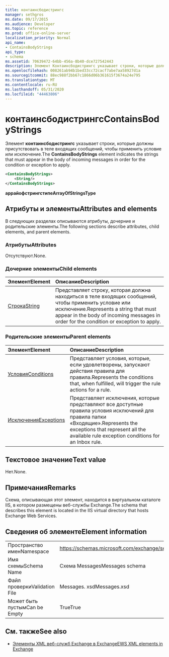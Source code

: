 ```yaml
---
title: контаинсбодистрингс
manager: sethgros
ms.date: 09/17/2015
ms.audience: Developer
ms.topic: reference
ms.prod: office-online-server
localization_priority: Normal
api_name:
- ContainsBodyStrings
api_type:
- schema
ms.assetid: 70639472-64bb-456a-8b40-dce727542443
description: Элемент Контаинсбодистрингс указывает строки, которые должны присутствовать в теле входящих сообщений, чтобы применить условие или исключение.
ms.openlocfilehash: 008261ab94b1bed33cc72cacf7abe7aa58927d1a
ms.sourcegitcommit: 88ec988f2bb67c1866d06b361615f3674a24e795
ms.translationtype: MT
ms.contentlocale: ru-RU
ms.lasthandoff: 05/31/2020
ms.locfileid: "44463806"
---
```

# <a name="containsbodystrings"></a><span data-ttu-id="1d6ad-103">контаинсбодистрингс</span><span class="sxs-lookup"><span data-stu-id="1d6ad-103">ContainsBodyStrings</span></span>

<span data-ttu-id="1d6ad-104">Элемент **контаинсбодистрингс** указывает строки, которые должны присутствовать в теле входящих сообщений, чтобы применить условие или исключение.</span><span class="sxs-lookup"><span data-stu-id="1d6ad-104">The **ContainsBodyStrings** element indicates the strings that must appear in the body of incoming messages in order for the condition or exception to apply.</span></span> 
  
```XML
<ContainsBodyStrings>
    <String/>
</ContainsBodyStrings>
```

 <span data-ttu-id="1d6ad-105">**аррайофстрингстипе**</span><span class="sxs-lookup"><span data-stu-id="1d6ad-105">**ArrayOfStringsType**</span></span>
## <a name="attributes-and-elements"></a><span data-ttu-id="1d6ad-106">Атрибуты и элементы</span><span class="sxs-lookup"><span data-stu-id="1d6ad-106">Attributes and elements</span></span>

<span data-ttu-id="1d6ad-107">В следующих разделах описываются атрибуты, дочерние и родительские элементы.</span><span class="sxs-lookup"><span data-stu-id="1d6ad-107">The following sections describe attributes, child elements, and parent elements.</span></span>
  
### <a name="attributes"></a><span data-ttu-id="1d6ad-108">Атрибуты</span><span class="sxs-lookup"><span data-stu-id="1d6ad-108">Attributes</span></span>

<span data-ttu-id="1d6ad-109">Отсутствуют.</span><span class="sxs-lookup"><span data-stu-id="1d6ad-109">None.</span></span>
  
### <a name="child-elements"></a><span data-ttu-id="1d6ad-110">Дочерние элементы</span><span class="sxs-lookup"><span data-stu-id="1d6ad-110">Child elements</span></span>

|<span data-ttu-id="1d6ad-111">**Элемент**</span><span class="sxs-lookup"><span data-stu-id="1d6ad-111">**Element**</span></span>|<span data-ttu-id="1d6ad-112">**Описание**</span><span class="sxs-lookup"><span data-stu-id="1d6ad-112">**Description**</span></span>|
|:-----|:-----|
|[<span data-ttu-id="1d6ad-113">Строка</span><span class="sxs-lookup"><span data-stu-id="1d6ad-113">String</span></span>](string.md) <br/> |<span data-ttu-id="1d6ad-114">Представляет строку, которая должна находиться в теле входящих сообщений, чтобы применить условие или исключение.</span><span class="sxs-lookup"><span data-stu-id="1d6ad-114">Represents a string that must appear in the body of incoming messages in order for the condition or exception to apply.</span></span>  <br/> |
   
### <a name="parent-elements"></a><span data-ttu-id="1d6ad-115">Родительские элементы</span><span class="sxs-lookup"><span data-stu-id="1d6ad-115">Parent elements</span></span>

|<span data-ttu-id="1d6ad-116">**Элемент**</span><span class="sxs-lookup"><span data-stu-id="1d6ad-116">**Element**</span></span>|<span data-ttu-id="1d6ad-117">**Описание**</span><span class="sxs-lookup"><span data-stu-id="1d6ad-117">**Description**</span></span>|
|:-----|:-----|
|[<span data-ttu-id="1d6ad-118">Условия</span><span class="sxs-lookup"><span data-stu-id="1d6ad-118">Conditions</span></span>](conditions.md) <br/> |<span data-ttu-id="1d6ad-119">Представляет условия, которые, если удовлетворены, запускают действия правила для правила.</span><span class="sxs-lookup"><span data-stu-id="1d6ad-119">Represents the conditions that, when fulfilled, will trigger the rule actions for a rule.</span></span>  <br/> |
|[<span data-ttu-id="1d6ad-120">Исключения</span><span class="sxs-lookup"><span data-stu-id="1d6ad-120">Exceptions</span></span>](exceptions.md) <br/> |<span data-ttu-id="1d6ad-121">Представляет исключения, которые представляют все доступные правила условия исключений для правила папки «Входящие».</span><span class="sxs-lookup"><span data-stu-id="1d6ad-121">Represents the exceptions that represent all the available rule exception conditions for an Inbox rule.</span></span>  <br/> |
   
## <a name="text-value"></a><span data-ttu-id="1d6ad-122">Текстовое значение</span><span class="sxs-lookup"><span data-stu-id="1d6ad-122">Text value</span></span>

<span data-ttu-id="1d6ad-123">Нет.</span><span class="sxs-lookup"><span data-stu-id="1d6ad-123">None.</span></span>
  
## <a name="remarks"></a><span data-ttu-id="1d6ad-124">Примечания</span><span class="sxs-lookup"><span data-stu-id="1d6ad-124">Remarks</span></span>

<span data-ttu-id="1d6ad-125">Схема, описывающая этот элемент, находится в виртуальном каталоге IIS, в котором размещены веб-службы Exchange.</span><span class="sxs-lookup"><span data-stu-id="1d6ad-125">The schema that describes this element is located in the IIS virtual directory that hosts Exchange Web Services.</span></span>
  
## <a name="element-information"></a><span data-ttu-id="1d6ad-126">Сведения об элементе</span><span class="sxs-lookup"><span data-stu-id="1d6ad-126">Element information</span></span>

|||
|:-----|:-----|
|<span data-ttu-id="1d6ad-127">Пространство имен</span><span class="sxs-lookup"><span data-stu-id="1d6ad-127">Namespace</span></span>  <br/> |https://schemas.microsoft.com/exchange/services/2006/messages  <br/> |
|<span data-ttu-id="1d6ad-128">Имя схемы</span><span class="sxs-lookup"><span data-stu-id="1d6ad-128">Schema Name</span></span>  <br/> |<span data-ttu-id="1d6ad-129">Схема Messages</span><span class="sxs-lookup"><span data-stu-id="1d6ad-129">Messages schema</span></span>  <br/> |
|<span data-ttu-id="1d6ad-130">Файл проверки</span><span class="sxs-lookup"><span data-stu-id="1d6ad-130">Validation File</span></span>  <br/> |<span data-ttu-id="1d6ad-131">Messages. xsd</span><span class="sxs-lookup"><span data-stu-id="1d6ad-131">Messages.xsd</span></span>  <br/> |
|<span data-ttu-id="1d6ad-132">Может быть пустым</span><span class="sxs-lookup"><span data-stu-id="1d6ad-132">Can be Empty</span></span>  <br/> |<span data-ttu-id="1d6ad-133">True</span><span class="sxs-lookup"><span data-stu-id="1d6ad-133">True</span></span>  <br/> |
   
## <a name="see-also"></a><span data-ttu-id="1d6ad-134">См. также</span><span class="sxs-lookup"><span data-stu-id="1d6ad-134">See also</span></span>



- [<span data-ttu-id="1d6ad-135">Элементы XML веб-служб Exchange в Exchange</span><span class="sxs-lookup"><span data-stu-id="1d6ad-135">EWS XML elements in Exchange</span></span>](ews-xml-elements-in-exchange.md)

